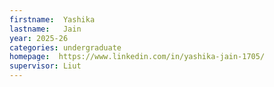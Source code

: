 ```yaml
---
firstname:  Yashika
lastname:   Jain
year: 2025-26
categories: undergraduate
homepage:  https://www.linkedin.com/in/yashika-jain-1705/
supervisor: Liut
---
```

